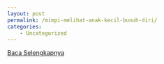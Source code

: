 ```yaml
---
layout: post
permalink: /mimpi-melihat-anak-kecil-bunuh-diri/
categories:
    - Uncategorized
---
```


[Baca Selengkapnya](/09)
